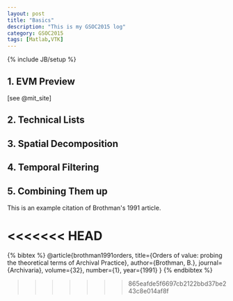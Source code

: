 ```yaml
---
layout: post
title: "Basics"
description: "This is my GSOC2015 log"
category: GSOC2015
tags: [Matlab,VTK]
---
```

{% include JB/setup %}

## 1. EVM Preview
[see @mit_site]


## 2. Technical Lists

## 3. Spatial Decomposition 

## 4. Temporal Filtering

## 5. Combining Them up


This is an example citation of Brothman's 1991 article.

<<<<<<< HEAD
=======
{% bibtex %}
@article{brothman1991orders,
  title={Orders of value: probing the theoretical terms of Archival Practice},
  author={Brothman, B.},
  journal={Archivaria},
  volume={32},
  number={1},
  year={1991}
}
{% endbibtex %}

>>>>>>> 865eafde5f6697cb2122bbd37be243c8e014af8f


